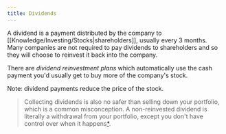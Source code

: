 ```yaml
---
title: Dividends
---
```


A dividend is a payment distributed by the company to [[Knowledge/Investing/Stocks|shareholders]], usually every 3 months. Many companies are not required to pay dividends to shareholders and so they will choose to reinvest it back into the company. 

There are *dividend reinvestment plans* which automatically use the cash payment you'd usually get to buy more of the company's stock.

Note: dividend payments reduce the price of the stock.
> Collecting dividends is also no safer than selling down your portfolio, which is a common misconception. A non-reinvested dividend is literally a withdrawal from your portfolio, except you don't have control over when it happens[\*](https://www.reddit.com/r/fiaustralia/comments/jtcunb/new_to_fire_and_investing_start_here/).
